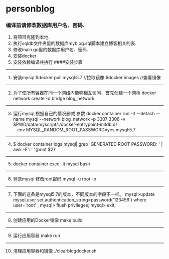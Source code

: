 # personblog
### 编译前请修改数据库用户名、密码.
1. 将项目克隆到本地.
1. 执行sqldb文件夹里的数据库myblog.sql脚本建立博客相关的表.
2. 修改main.go里的数据库用户名、密码.
3. 安装docker
4. 安装依赖编译并执行
####安装步骤
----
1. 安装mysql
	$docker pull mysql:5.7  //拉取镜像
	$docker images		//查看镜像
----
2. 为了使所有容器在同一个网络内能够相互访问，首先创建一个网桥
	docker network create -d bridge blog_network
----
3. 运行mysql,根据自己的情况删减 参数
 docker container run -it --detach --name mysql  --network blog_network -p 3307:3306  -v $PWD/data/myscript/:/docker-entrypoint-initdb.d/ \
 --env MYSQL_RANDOM_ROOT_PASSWORD=yes mysql:5.7
----
4. $ docker container logs mysql| grep 'GENERATED ROOT PASSWORD: ' | awk -F': ' '{print $2}'
----
5. docker container exec -it mysql  bash
----
6. 登录mysql 修改root密码
  mysql -u root -p
----
7. 下面的这条是mysql5.7的版本，不同版本的字段不一样。
	mysql>update mysql.user set authentication_string=password('123456') where user='root' ;
	mysql> flush privileges;
	mysql> exit;
----
8. 创建应用的Docker镜像
	make build  
----
9. 运行应用容器
	make run
----
10. 清理应用容器和镜像
	./clearblogdocker.sh


